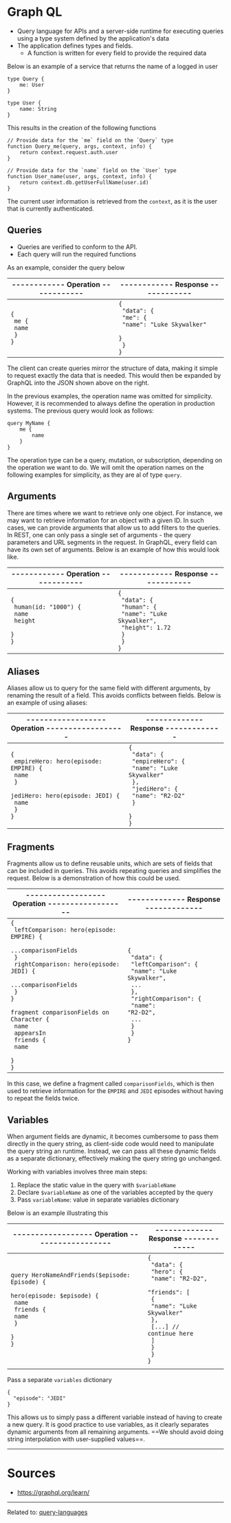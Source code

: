 # Graph QL
- Query language for APIs and a server-side runtime for executing queries using a type system defined by the application's data
- The application defines types and fields. 
	- A function is written for every field to provide the required data

Below is an example of a service that returns the name of a logged in user

```
type Query {
	me: User
}

type User {
	name: String
}
```

This results in the creation of the following functions

```
// Provide data for the `me` field on the `Query` type
function Query_me(query, args, context, info) { 
	return context.request.auth.user
} 

// Provide data for the `name` field on the `User` type
function User_name(user, args, context, info) { 
	return context.db.getUserFullName(user.id)
}
```

The current user information is retrieved from the `context`, as it is the user that is currently authenticated. 


## Queries
- Queries are verified to conform to the API.
- Each query will run the required functions

As an example, consider the query below

| ------------ Operation ------------                 | ------------ Response ------------                                                                      |
| --------------------------------------------------- | ------------------------------------------------------------------------------------------------------- |
| <code>{ <br>	me { <br>		name <br>	}<br>}<br></code> | <code>{<br>  "data": {<br>    "me": {<br>      "name": "Luke Skywalker"<br>    }<br>  }<br>}<br></code> |
The client can create queries mirror the structure of data, making it simple to request exactly the data that is needed. This would then be expanded by GraphQL into the JSON shown above on the right.

In the previous examples, the operation name was omitted for simplicity. However, it is recommended to always define the operation in production systems. The previous query would look as follows:

```
query MyName { 
	me { 
		name 
	}
}
```

The operation type can be a query, mutation, or subscription, depending on the operation we want to do. We will omit the operation names on the following examples for simplicity, as they are al of type `query`. 

## Arguments
There are times where we want to retrieve only one object. For instance, we may want to retrieve information for an object with a given ID. In such cases, we can provide arguments that allow us to add filters to the queries. In REST, one can only pass a single set of arguments - the query parameters and URL segments in the request. In GraphQL, every field can have its own set of arguments. 
Below is an example of how this would look like.

| ------------ Operation ------------                                               | ------------ Response ------------                                                                                                  |
| --------------------------------------------------------------------------------- | ----------------------------------------------------------------------------------------------------------------------------------- |
| <code>{<br>  human(id: "1000") {<br>    name<br>    height<br>  }<br>}<br></code> | <code>{<br>  "data": {<br>    "human": {<br>      "name": "Luke Skywalker",<br>      "height": 1.72<br>    }<br>  }<br>}<br></code> |

## Aliases
Aliases allow us to query for the same field with different arguments, by renaming the result of a field. This avoids conflicts between fields. Below is an example of using aliases:

| ------------------ Operation ------------------                                                                                             | ------------- Response -------------                                                                                                                                    |
| ------------------------------------------------------------------------------------------------------------------------------------------- | ----------------------------------------------------------------------------------------------------------------------------------------------------------------------- |
| <code>{<br>  empireHero: hero(episode: EMPIRE) {<br>    name<br>  }<br>  jediHero: hero(episode: JEDI) {<br>    name<br>  }<br>}<br></code> | <code>{<br>  "data": {<br>    "empireHero": {<br>      "name": "Luke Skywalker"<br>    },<br>    "jediHero": {<br>      "name": "R2-D2"<br>    }<br>  }<br>}<br></code> |

## Fragments
Fragments allow us to define reusable units, which are sets of fields that can be included in queries. This avoids repeating queries and simplifies the request. Below is a demonstration of how this could be used.

| ------------------ Operation ------------------                                                                                                                                                                                                                                                       | ------------- Response -------------                                                                                                                                                                            |
| ----------------------------------------------------------------------------------------------------------------------------------------------------------------------------------------------------------------------------------------------------------------------------------------------------- | --------------------------------------------------------------------------------------------------------------------------------------------------------------------------------------------------------------- |
| <code>{<br>  leftComparison: hero(episode: EMPIRE) {<br>    ...comparisonFields<br>  }<br>  rightComparison: hero(episode: JEDI) {<br>    ...comparisonFields<br>  }<br>}<br>​<br>fragment comparisonFields on Character {<br>  name<br>  appearsIn<br>  friends {<br>    name<br>  }<br>}<br></code> | <code>{<br>  "data": {<br>     "leftComparison": {<br>      "name": "Luke Skywalker",<br>      ...<br>    },<br>    "rightComparison": {<br>      "name": "R2-D2",<br>      ...<br>    }<br>  }<br>}<br></code> |

In this case, we define a fragment called `comparisonFields`, which is then used to retrieve information for the `EMPIRE` and `JEDI` episodes without having to repeat the fields twice.

## Variables
When argument fields are dynamic, it becomes cumbersome to pass them directly in the query string, as client-side code would need to manipulate the query string an runtime. Instead, we can pass all these dynamic fields as a separate dictionary, effectively making the query string go unchanged.

Working with variables involves three main steps:
1. Replace the static value in the query with `$variableName`
2. Declare `$variableName` as one of the variables accepted by the query
3. Pass `variableName`: value in  separate variables dictionary

Below is an example illustrating this

| ------------------ Operation ------------------                                                                                                               | ------------- Response -------------                                                                                                                                                                                                  |
| ------------------------------------------------------------------------------------------------------------------------------------------------------------- | ------------------------------------------------------------------------------------------------------------------------------------------------------------------------------------------------------------------------------------- |
| <code>query HeroNameAndFriends($episode: Episode) {<br>  hero(episode: $episode) {<br>    name<br>    friends {<br>      name<br>    }<br>  }<br>}<br></code> | <code>{<br>  "data": {<br>    "hero": {<br>      "name": "R2-D2",<br>      "friends": [<br>        {<br>          "name": "Luke Skywalker"<br>        },<br>        [...] // continue here<br>      ]<br>    }<br>  }<br>}<br></code> |
|                                                                                                                                                               |                                                                                                                                                                                                                                       |
Pass a separate `variables` dictionary

```
{
  "episode": "JEDI"
}
```

This allows us to simply pass a different variable instead of having to create a new query. It is good practice to use variables, as it clearly separates dynamic arguments from all remaining arguments. ==We should avoid doing string interpolation with user-supplied values==.


---
# Sources
- https://graphql.org/learn/

<hr>

Related to: [query-languages](query-languages)